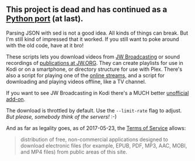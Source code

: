 ## This project is dead and has continued as a [Python port](https://github.com/allejok96/jw-scripts) (at last).

Parsing JSON with sed is not a good idea. All kinds of things can break. But I'm still kind of impressed that it worked. If you still want to poke around with the old code, have at it bro!

These scripts lets you download videos from [JW Broadcasting](http://tv.jw.org/) or sound recordings of [publications at JW.ORG](https://www.jw.org/en/publications/). They can create playlists for use in Kodi or on a smartphone, or directory structure for use with Plex. There's also a script for playing one of the [online streams](http://tv.jw.org/#en/live/StreamingOurStudio), and a script for downloading and playing videos offline, like a TV channel.

If you want to see JW Broadcasting in Kodi there's a MUCH better [unofficial add-on](http://ca0abinary.github.io/plugin.video.jwtv-unofficial/).

The download is throttled by default. Use the `--limit-rate` flag to adjust. *But please, somebody think of the servers!* :-)

And as far as legality goes, as of 2017-05-23, the [Terms of Service](http://www.jw.org/en/terms-of-use/) allows:

> distribution of free, non-commercial applications designed to download electronic files (for example, EPUB, PDF, MP3, AAC, MOBI, and MP4 files) from public areas of this site.
